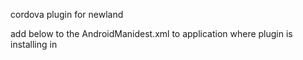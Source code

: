 cordova plugin for newland

add below to the AndroidManidest.xml to application where plugin is installing in <application></application>
<activity android:label="Preferences" android:name="com.example.Scanner">
        <intent-filter>
            <action android:name="com.example.Scanner" />
            <category android:name="android.intent.category.DEFAULT" />
        </intent-filter>
    </activity>
